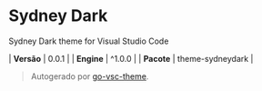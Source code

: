 # Sydney Dark

Sydney Dark theme for Visual Studio Code

| **Versão** | 0.0.1 |
| **Engine** | ^1.0.0 |
| **Pacote** | theme-sydneydark |

> Autogerado por [go-vsc-theme](https://github.com/natalbu/go-vsc-theme).
